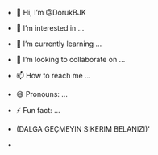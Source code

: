 - 👋 Hi, I’m @DorukBJK
- 👀 I’m interested in ...
- 🌱 I’m currently learning ...
- 💞️ I’m looking to collaborate on ...
- 📫 How to reach me ...
- 😄 Pronouns: ...
- ⚡ Fun fact: ...
- (DALGA GEÇMEYIN SIKERIM BELANIZI)'

-  
  
<!---
DorukBJK/DorukBJK is a ✨ special ✨ repository because its `README.md` (this file) appears on your GitHub profile.
You can click the Preview link to take a look at your changes.
--->
